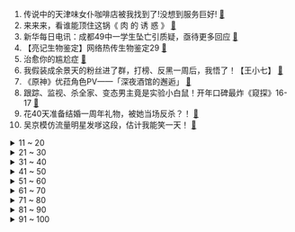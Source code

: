1. 传说中的天津味女仆咖啡店被我找到了!没想到服务巨好! [:link:](//www.bilibili.com/video/BV1uo4y1m7CA)
2. 来来来，看谁能顶住这锅《 肉 的 诱 惑 》 [:link:](//www.bilibili.com/video/BV1264y1C77X)
3. 新华每日电讯：成都49中一学生坠亡引质疑，亟待更多回应 [:link:](//www.bilibili.com/video/BV1pV411E7qs)
4. 【亮记生物鉴定】网络热传生物鉴定29 [:link:](//www.bilibili.com/video/BV1f64y1C715)
5. 治愈你的尴尬症 [:link:](//www.bilibili.com/video/BV1Wb4y1f7u7)
6. 我假装成余景天的粉丝进了群，打榜、反黑一周后，我悟了！【王小七】 [:link:](//www.bilibili.com/video/BV1Sf4y1a75y)
7. 《原神》优菈角色PV——「深夜酒馆的邂逅」 [:link:](//www.bilibili.com/video/BV17b4y1f7Lt)
8. 跟踪、监视、杀全家、变态男主竟是实验小白鼠！开年口碑最炸《窥探》16-17 [:link:](//www.bilibili.com/video/BV1w64y1m7AQ)
9. 花40天准备结婚一周年礼物，被她当场反杀？！ [:link:](//www.bilibili.com/video/BV13K411F7tr)
10. 吴京模仿流量明星发嗲这段，估计我能笑一天！ [:link:](//www.bilibili.com/video/BV1Rq4y1J7ue)
<details>
<summary>11 ~ 20</summary>

11. 【阿斗】全员演技爆表！再过多少年也看不腻，《越狱》第二季大结局20-22 [:link:](//www.bilibili.com/video/BV1W541137XH)
12. 【逸语道破】成都四十九中事件反思 流量汹汹 真相如何与舆情赛跑 [:link:](//www.bilibili.com/video/BV1qU4y1t7B6)
13. 厨师长教你：8种不同的包菜做法，这里总有一款属于你的菜 [:link:](//www.bilibili.com/video/BV1S541137hu)
14. 985大学《内卷的名义》 [:link:](//www.bilibili.com/video/BV1z64y127bX)
15. 真的能玩！用硬纸板做出超级马里奥【阅片无数Ⅱ 02】 [:link:](//www.bilibili.com/video/BV1rN411o7c4)
16. 全网爆哭！延乔路的尽头，是繁华大道！9.3高燃民国历史剧《觉醒年代》P11 [:link:](//www.bilibili.com/video/BV1yy4y1p71t)
17. 许可馨回国了？改名了？雨过天晴了？No！ [:link:](//www.bilibili.com/video/BV1XK4y1d7Ab)
18. 被美媒骂走狗？郭杰瑞：我不在乎他们的假新闻 [:link:](//www.bilibili.com/video/BV1Ff4y1Y74b)
19. 技嘉官网台独言论不能忍！必须声讨！ [:link:](//www.bilibili.com/video/BV1V5411u7NG)
20. 【warma】我的皮卡丘为什么是这样子的？！ [:link:](//www.bilibili.com/video/BV13h411v7ac)
</details>
<details>
<summary>21 ~ 30</summary>

21. 作为损失最大的UP之一，打断牙也得下架，不妥协 [:link:](//www.bilibili.com/video/BV1Zq4y1J7p4)
22. 成都49中的悲剧过后，我看到了颜色革命的影子 [:link:](//www.bilibili.com/video/BV1Rf4y1a7jC)
23. 华农兄弟：红烧肉不听话，准备把它收拾了，结果一波三折 [:link:](//www.bilibili.com/video/BV13Q4y1o7on)
24. 戰   回   術   咒 [:link:](//www.bilibili.com/video/BV1wB4y1w7Lm)
25. 人类早期灭蚊行动的珍贵影像 [:link:](//www.bilibili.com/video/BV1ff4y1a7nB)
26. 【4K60FPS】卢冠廷《一生所爱》神级现场！人生一定要看的现场！ [:link:](//www.bilibili.com/video/BV1nV411E7RX)
27. 我只会心疼哥哥⚡京剧版⚡ [:link:](//www.bilibili.com/video/BV1so4y1m7cn)
28. 珍贵记录！13年前，15名空降兵5000米纵身一跃 [:link:](//www.bilibili.com/video/BV1c54y1L7No)
29. 【4K】两两面包夹两芝士夹面包 [:link:](//www.bilibili.com/video/BV1yb4y1f7Yy)
30. 一个中国底线不容触碰，商单不做了，技嘉道歉！ [:link:](//www.bilibili.com/video/BV1k64y1C7W5)
</details>
<details>
<summary>31 ~ 40</summary>

31. 【全明星】一路向北 [:link:](//www.bilibili.com/video/BV1i64y1C7tC)
32. “我小姨说，这个人能救你的命，跟着他…” [:link:](//www.bilibili.com/video/BV1Ph411v77P)
33. 靠谱盘点119：谁才是鱼？RNG全胜出线，DFM上演热血少年漫，DK：我跟鱼打起来了 [:link:](//www.bilibili.com/video/BV1kV411E7W6)
34. 极度羞耻！变身肌肉男给美少女当街庆生！她的反应竟然是....？ [:link:](//www.bilibili.com/video/BV1bq4y177ig)
35. 一口气看完《生化危机》系列剧情！入门生化系列就是这么简单！ [:link:](//www.bilibili.com/video/BV1pq4y177QX)
36. 我得癌症了，我不卷了，祝大家身体健康～ [:link:](//www.bilibili.com/video/BV1SN411o7Hy)
37. 不能说的猫腻 [:link:](//www.bilibili.com/video/BV1aU4y1t7S2)
38. 【罗翔】母亲锤杀欲性侵女儿的继父，到底算不算正当防卫？ [:link:](//www.bilibili.com/video/BV1Jo4y1m7Xp)
39. G7商讨如何”控制“中国，竟与八国联军如此相像 [:link:](//www.bilibili.com/video/BV1fh411e7hY)
40. “有一种捧杀，叫白衣天使” [:link:](//www.bilibili.com/video/BV1Zh411e7sg)
</details>
<details>
<summary>41 ~ 50</summary>

41. 袁隆平团队再传喜讯！新型超级杂交水稻亩产2005.66斤，能多养活数亿人 [:link:](//www.bilibili.com/video/BV1D64y1C7KF)
42. 余景天粉丝：“他们只是失去了生命，我哥哥失去的可是出道机会”？？ [:link:](//www.bilibili.com/video/BV1MU4y1t7mD)
43. 鲨鱼被捕后当场干饭 [:link:](//www.bilibili.com/video/BV1if4y1a7UH)
44. 这个操作你给打多少分？ [:link:](//www.bilibili.com/video/BV1nb4y1f7A2)
45. 阴阳合同！空壳公司！娱乐圈是如何沦为不法收入的最好合作伙伴的？ [:link:](//www.bilibili.com/video/BV1M64y1m7tN)
46. 【潘嘎·打疫苗 】2022年春晚小品 [:link:](//www.bilibili.com/video/BV1Cy4y1p7NU)
47. 2000RMB能抽到什么奖品？跟飞社长一起玩扭蛋机！ [:link:](//www.bilibili.com/video/BV1YQ4y1o7WK)
48. 使命最后的召唤 [:link:](//www.bilibili.com/video/BV1Uh411e7nE)
49. “心不妥协，行不受限” [:link:](//www.bilibili.com/video/BV1Rf4y1a7d5)
50. 螺蛳粉里竟没有螺蛳肉，小伙怒炒5斤螺蛳一次性吃到够，真解馋 [:link:](//www.bilibili.com/video/BV1Fh411v76A)
</details>
<details>
<summary>51 ~ 60</summary>

51. 喂！都进来hea!【不饮茶非好汉】 [:link:](//www.bilibili.com/video/BV1z64y1C7Qk)
52. 【嘟督咆哮解说】霸道大姐A死我！《生化危机8：屯儿》（第一话） [:link:](//www.bilibili.com/video/BV1Gf4y1Y7vJ)
53. 蟹坚强终章 [:link:](//www.bilibili.com/video/BV1N64y1m7NB)
54. 【抖抖村】学画画全攻略 | 绘画基本功总集篇 [:link:](//www.bilibili.com/video/BV1BQ4y1o78F)
55. “我们青年不睡觉，难道起来把你们挂在路灯上吗!  ” [:link:](//www.bilibili.com/video/BV1zv41157cd)
56. 饮茶循环 [:link:](//www.bilibili.com/video/BV1WV411E76K)
57. 史上最爱撕X综艺！比甄嬛传还爱勾心斗角！《完美假期》全解说（持续更新中） [:link:](//www.bilibili.com/video/BV1M64y1m76e)
58. 中国为什么花大力气禁毒？这不是电影，子弹已经压满了！ [:link:](//www.bilibili.com/video/BV1Mh411v7ay)
59. 同行：看到添加剂我就知道，这个配方正宗了！ [:link:](//www.bilibili.com/video/BV1Ph411U7E6)
60. 我就说登陆界面这个胖子怎么那么眼熟，还有这BGM [:link:](//www.bilibili.com/video/BV12p4y147zs)
</details>
<details>
<summary>61 ~ 70</summary>

61. 【逗鱼时刻】第301期 国服第一雪崩是怎么练成的 [:link:](//www.bilibili.com/video/BV1BA411G7hE)
62. 【凤凰传奇演唱会02】曾毅也能唱高音【光芒】 [:link:](//www.bilibili.com/video/BV1Jo4y1m7HC)
63. 【曾涵江Cup】B站朋友我来了！非常开心能和大家在这里共续前缘！ [:link:](//www.bilibili.com/video/BV1t5411u7Jt)
64. 【与世界说】乌合麒麟：一幅画可以传递出什么样的能量？ [:link:](//www.bilibili.com/video/BV14K4y1d7kQ)
65. 葛大爷在三十年前就给我们上了一课！ [:link:](//www.bilibili.com/video/BV1hA411G7FZ)
66. 【钢琴】《生化危机》系列安全屋音乐串烧 [:link:](//www.bilibili.com/video/BV1GB4y1F7Gx)
67. 【时代少年团】拆家vlog《把庭院装扮的更漂亮吧~》 [:link:](//www.bilibili.com/video/BV1BV411E7QA)
68. 当年火爆B站的【权御天下】究竟有多燃！ [:link:](//www.bilibili.com/video/BV1Qq4y177Ek)
69. 为什么二战法国会成为一个笑话？【为什么历史23】 [:link:](//www.bilibili.com/video/BV1M64y1m7tQ)
70. 怒怼马云，嘲笑潘石屹！狠人曹德旺10大金句 [:link:](//www.bilibili.com/video/BV1Nv41157kP)
</details>
<details>
<summary>71 ~ 80</summary>

71. 【新闻猿播】锁算力版30系显卡目前是“三无”产品 [:link:](//www.bilibili.com/video/BV12K4y1A7CS)
72. 这座“肉山”价值“千金”，山东实在老板凌晨3点买肉，花6小时制作，靠它养活一家老小 [:link:](//www.bilibili.com/video/BV1YQ4y1o7SF)
73. 【明日方舟】3000块全没了！各位喝醉了一定要管好自己，我真服了！ [:link:](//www.bilibili.com/video/BV1cf4y1W771)
74. “晚上好”，久等了！《毒液2》全球首支预告震撼来袭！ [:link:](//www.bilibili.com/video/BV1Tv41157eM)
75. 姐 妹 私 房 1.0 [:link:](//www.bilibili.com/video/BV1Lb4y1f78Z)
76. 「身 法」 [:link:](//www.bilibili.com/video/BV1qV411E7mB)
77. 向阳而生，与梦盛开✧【这才是少女活力呀！】✧ [:link:](//www.bilibili.com/video/BV1Ev41157ie)
78. 试吃非常罕见的正龙虾，刺身极品，做龙虾咖喱面绝了 [:link:](//www.bilibili.com/video/BV17A411G7hg)
79. 吃完这一碗，我感觉身上每个毛孔都打开了 [:link:](//www.bilibili.com/video/BV1kK4y1A7Lf)
80. ⏰饮茶时间到~⏰ [:link:](//www.bilibili.com/video/BV1Ny4y1W7Ps)
</details>
<details>
<summary>81 ~ 90</summary>

81. ⚡⚡两面包夹芝士⚡⚡ [:link:](//www.bilibili.com/video/BV1Zy4y1s7ow)
82. 《B 界 西 游 大 战》 [:link:](//www.bilibili.com/video/BV1bU4y1t7ED)
83. 【罗云熙】我怂了，这么奇葩的火锅蘸料真下不去嘴！ [:link:](//www.bilibili.com/video/BV1AK4y1o7mC)
84. 《兄 弟 们，有 挂》 [:link:](//www.bilibili.com/video/BV13p4y1t7qK)
85. 为什么开台宝马，法拉利车主叫我大哥？？ [:link:](//www.bilibili.com/video/BV1sb4y1f7tt)
86. 倒牛奶算什么，我家哥哥可是失去出道的机会了呢！ [:link:](//www.bilibili.com/video/BV1Af4y1W7z1)
87. 几块钱解决【嘴角黑】【关节黑】【屁股蛋儿黑】！ [:link:](//www.bilibili.com/video/BV1fU4y1t7bK)
88. 你是舔狗吗？莫崽 [:link:](//www.bilibili.com/video/BV1wo4y1m7m3)
89. 和女朋友开房遭遇扫黄  警官非说是卖淫嫖娼 给张三都整迷茫了 [:link:](//www.bilibili.com/video/BV1Dh411e7o7)
90. 偷台军F16战机教程(2)，降落厦门机场指南 [:link:](//www.bilibili.com/video/BV1iU4y1t7Zd)
</details>
<details>
<summary>91 ~ 100</summary>

91. 【好朋友】沉迷赌博 【一颗币】来戒赌 [:link:](//www.bilibili.com/video/BV1B64y1C752)
92. 酣睡中的小伙儿被阿特强制开机，原因竟然是。。。 [:link:](//www.bilibili.com/video/BV1sh411v7kd)
93. 利路修首支广告片《瑞幸YYDS！》 [:link:](//www.bilibili.com/video/BV1Mb4y1f7pV)
94. 印度疫情全面失控：伯伯接种了疫苗还是感染去世，农村成了人间“地狱” [:link:](//www.bilibili.com/video/BV1Zh411e792)
95. 【36氪】我从人口普查里看到3个关键数据，关乎未来结婚生子和买房 [:link:](//www.bilibili.com/video/BV1WA411G7Y8)
96. 2W日元挑战奇葩日本游戏王娃娃机，竟然一发就中大奖？！ [:link:](//www.bilibili.com/video/BV1Y64y1C7f8)
97. 40年前的天才设计，被我随手一解就开了？ [:link:](//www.bilibili.com/video/BV1U64y1276F)
98. 【睡前消息273】“天下第一县”财政不行，要不要学浙江？ [:link:](//www.bilibili.com/video/BV1N64y1m73i)
99. 我⚡们⚡联⚡合！ [:link:](//www.bilibili.com/video/BV1m64y127nt)
100. 【low君】《御赐小仵作》：尊重观众，小成本大用心！ [:link:](//www.bilibili.com/video/BV1nU4y1t7Zb)
</details>